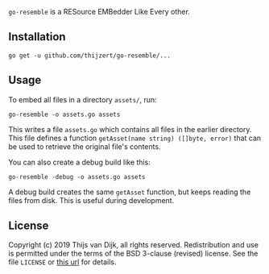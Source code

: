 `go-resemble` is a RESource EMBedder Like Every other.

Installation
------------

    go get -u github.com/thijzert/go-resemble/...

Usage
-----
To embed all files in a directory `assets/`, run:

    go-resemble -o assets.go assets

This writes a file `assets.go` which contains all files in the earlier directory. This file defines a function `getAsset(name string) ([]byte, error)` that can be used to retrieve the original file's contents.

You can also create a debug build like this:

    go-resemble -debug -o assets.go assets

A debug build creates the same `getAsset` function, but keeps reading the files from disk. This is useful during development.

License
-------
Copyright (c) 2019 Thijs van Dijk, all rights reserved. Redistribution and use is permitted under the terms of the BSD 3-clause (revised) license. See the file `LICENSE` or [this url](https://tldrlegal.com/license/bsd-3-clause-license-%28revised%29) for details.
